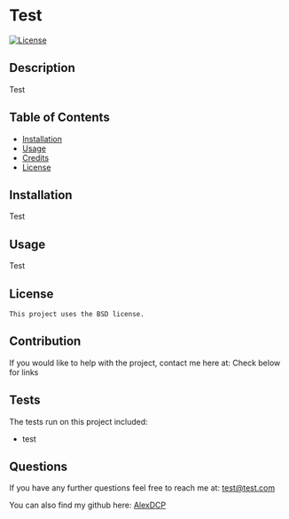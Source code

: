 
  # Test

  [![License](https://img.shields.io/badge/License-BSD_3--Clause-blue.svg)](https://opensource.org/licenses/BSD-3-Clause)

  ## Description

  Test

  ## Table of Contents
  
  - [Installation](#installation)
  - [Usage](#usage)
  - [Credits](#credits)
  - [License](#license)

  ## Installation

  Test

  ## Usage

  Test

  ## License

    This project uses the BSD license.

  ## Contribution

  If you would like to help with the project, contact me here at: Check below for links

  ## Tests

  The tests run on this project included:

  - test

  ## Questions

  If you have any further questions feel free to reach me at: test@test.com

  You can also find my github here: [AlexDCP](https://github.com/AlexDCP)

  